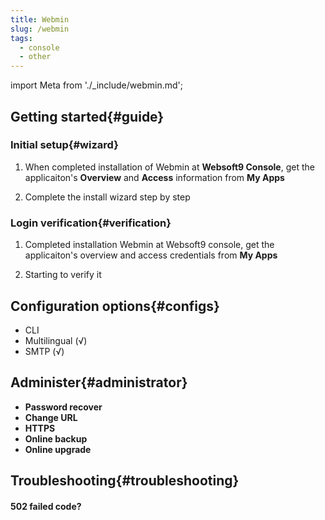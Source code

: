 ```yaml
---
title: Webmin
slug: /webmin
tags:
  - console
  - other
---
```


import Meta from './_include/webmin.md';

<Meta name="meta" />

## Getting started{#guide}

### Initial setup{#wizard}

1. When completed installation of Webmin at **Websoft9 Console**, get the applicaiton's **Overview** and **Access** information from **My Apps**  

2. Complete the install wizard step by step

### Login verification{#verification}

1. Completed installation Webmin at Websoft9 console, get the applicaiton's overview and access credentials from **My Apps**  

2. Starting to verify it

## Configuration options{#configs}

- CLI
- Multilingual (√)
- SMTP (√)

## Administer{#administrator}

- **Password recover**
- **Change URL**
- **HTTPS**
- **Online backup**
- **Online upgrade**

## Troubleshooting{#troubleshooting}

#### 502 failed code?
